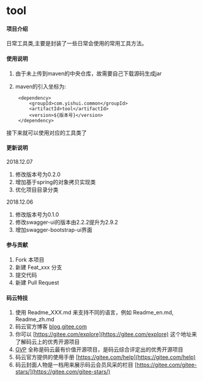# tool

#### 项目介绍
日常工具类,主要是封装了一些日常会使用的常用工具方法。


#### 使用说明

1. 由于未上传到maven的中央仓库，故需要自己下载源码生成jar
2. maven的引入坐标为:

		<dependency>
			<groupId>com.yishui.common</groupId>
			<artifactId>tool</artifactId>
			<version>${版本号}</version>
		</dependency>

接下来就可以使用对应的工具类了


#### 更新说明
2018.12.07
1. 修改版本号为0.2.0
2. 增加基于spring的对象拷贝实现类
3. 优化项目目录分类

2018.12.06
1. 修改版本号为0.1.0
2. 修改swagger-ui的版本由2.2.2提升为2.9.2
3. 增加swagger-bootstrap-ui界面


#### 参与贡献

1. Fork 本项目
2. 新建 Feat_xxx 分支
3. 提交代码
4. 新建 Pull Request


#### 码云特技

1. 使用 Readme\_XXX.md 来支持不同的语言，例如 Readme\_en.md, Readme\_zh.md
2. 码云官方博客 [blog.gitee.com](https://blog.gitee.com)
3. 你可以 [https://gitee.com/explore](https://gitee.com/explore) 这个地址来了解码云上的优秀开源项目
4. [GVP](https://gitee.com/gvp) 全称是码云最有价值开源项目，是码云综合评定出的优秀开源项目
5. 码云官方提供的使用手册 [https://gitee.com/help](https://gitee.com/help)
6. 码云封面人物是一档用来展示码云会员风采的栏目 [https://gitee.com/gitee-stars/](https://gitee.com/gitee-stars/)